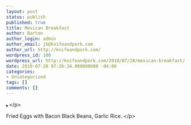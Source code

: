 ```yaml
---
layout: post
status: publish
published: true
title: Mexican Breakfast
author: Barton
author_login: admin
author_email: jb@knifeandpork.com
author_url: http://knifeandpork.com/
wordpress_id: 100
wordpress_url: http://knifeandpork.com/2010/07/28/mexican-breakfast/
date: 2010-07-28 07:26:34.000000000 -04:00
categories:
- Uncategorized
tags: []
comments: []
---
```

<p><a href="http:&#47;&#47;www.flickr.com&#47;photos&#47;phy5ics&#47;4838051130&#47;" title="photo sharing"><img src="http:&#47;&#47;farm5.static.flickr.com&#47;4129&#47;4838051130_051ac4e55b.jpg" style="border: solid 2px #000000;" alt="" &#47;></a>
<&#47;p>
<p>
Fried Eggs with Bacon Black Beans, Garlic Rice.
<&#47;p>
